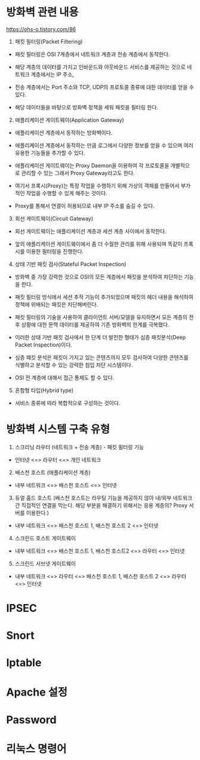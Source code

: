 # 방화벽 관련 내용

https://ohs-o.tistory.com/86

1. 패킷 필터링(Packet Filtering)

- 패킷 필터링은 OSI 7계층에서 네트워크 계층과 전송 계층에서 동작한다.

- 해당 계층의 데이터를 가지고 인바운드와 아웃바운드 서비스를 제공하는 것으로 네트워크 계층에서는 IP 주소,

- 전송 계층에서는 Port 주소와 TCP, UDP의 프로토콜 종류에 대한 데이터를 얻을 수 있다.

- 해당 데이터들을 바탕으로 방화벽 정책을 세워 패킷을 필터링 한다.

2. 애플리케이션 게이트웨이(Application Gateway)

- 애플리케이션 계층에서 동작하는 방화벽이다.

- 애플리케이션 계층에서 동작하는 만큼 로그에서 다양한 정보를 얻을 수 있으며 여러 유용한 기능들을 추가할 수 있다.

- 애플리케이션 게이트웨이는 Proxy Daemon을 이용하여 각 프로토콜을 개별적으로 관리할 수 있는 그래서 Proxy Gateway라고도 한다.

- 여기서 프록시(Proxy)는 특정 작업을 수행하기 위해 가상의 객체를 만들어서 부가적인 작업을 수행할 수 있게 해주는 것이다.

- Proxy를 통해서 연결이 허용되므로 내부 IP 주소를 숨길 수 있다.

3. 회선 게이트웨이(Circuit Gateway)

- 회선 게이트웨이는 애플리케이션 계층과 세션 계층 사이에서 동작한다.

- 앞의 애플리케이션 게이트웨이에서 좀 더 수월한 관리를 위해 사용되며 똑같이 프록시를 이용한 필터링을 진행한다.

4. 상태 기반 패킷 검사(Stateful Packet Inspection)

- 방화벽 중 가장 강력한 것으로 OSI의 모든 계층에서 패킷을 분석하여 차단하는 기능을 한다.

- 패킷 필터링 방식에서 세션 추적 기능이 추가되었으며 패킷의 헤더 내용을 해석하여 정책에 위배되는 패킷은 차단해버린다.

- 패킷 필터링의 기술을 사용하여 클라이언트 서버/모델을 유지하면서 모든 계층의 전후 상황에 대한 문맥 데이터를 제공하여 기존 방화벽의 한계를 극복했다.

- 이러한 상태 기반 패킷 검사에서 한 단계 더 발전한 형태가 심층 패킷분석(Deep Packet Inspection)이다.

- 심층 패킷 분석은 패킷이 가지고 있는 콘텐츠까지 모두 검사하여 다양한 콘텐츠를 식별하고 분석할 수 있는 강력한 침입 차단 시스템이다.

- OSI 전 계층에 대해서 접근 통제도 할 수 있다.

5. 혼합형 타입(Hybrid type)

- 서비스 종류에 따라 복합적으로 구성하는 것이다.

# 방화벽 시스템 구축 유형

1. 스크리닝 라우터 (네트워크 + 전송 계층) - 패킷 필터링 기능

- 인터넷 <=> 라우터 <=> 개인 네트워크

2. 배스천 호스트 (애플리케이션 계층)

- 내부 네트워크 <=> 배스천 호스트 <=> 인터넷

3. 듀얼 홈드 호스트 (배스천 호스트는 라우팅 기능을 제공하지 않아 내/외부 네트워크 간 직접적인 연결을 막는다. 해당 부분을 해결하기 위해서는 응용 계층의? Proxy 서버를 이용한다.)

- 내부 네트워크 <=> 배스천 호스트 1, 배스천 호스트 2 <=> 인터넷

4. 스크린드 호스트 게이트웨이

- 내부 네트워크 <=> 배스천 호스트 1, 배스천 호스트2 <=> 라우터 <=> 인터넷
 
5. 스크린드 서브넷 게이트웨이

- 내부 네트워크 <=> 라우터 <=> 배스천 호스트 1, 배스천 호스트 2 <=> 라우터 <=> 인터넷
 
# IPSEC

# Snort

# Iptable

# Apache 설정

# Password

# 리눅스 명령어

